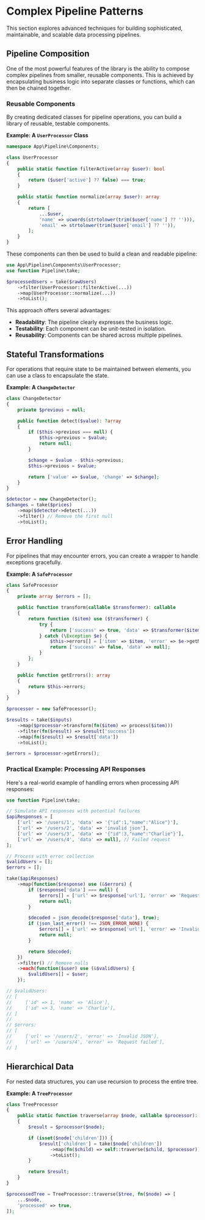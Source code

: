 # Complex Pipeline Patterns

This section explores advanced techniques for building sophisticated, maintainable, and scalable data processing pipelines.

## Pipeline Composition

One of the most powerful features of the library is the ability to compose complex pipelines from smaller, reusable components. This is achieved by encapsulating business logic into separate classes or functions, which can then be chained together.

### Reusable Components

By creating dedicated classes for pipeline operations, you can build a library of reusable, testable components.

**Example: A `UserProcessor` Class**

```php
namespace App\Pipeline\Components;

class UserProcessor
{
    public static function filterActive(array $user): bool
    {
        return ($user['active'] ?? false) === true;
    }

    public static function normalize(array $user): array
    {
        return [
            ...$user,
            'name' => ucwords(strtolower(trim($user['name'] ?? ''))),
            'email' => strtolower(trim($user['email'] ?? '')),
        ];
    }
}
```

These components can then be used to build a clean and readable pipeline:

```php
use App\Pipeline\Components\UserProcessor;
use function Pipeline\take;

$processedUsers = take($rawUsers)
    ->filter(UserProcessor::filterActive(...))
    ->map(UserProcessor::normalize(...))
    ->toList();
```

This approach offers several advantages:

-   **Readability**: The pipeline clearly expresses the business logic.
-   **Testability**: Each component can be unit-tested in isolation.
-   **Reusability**: Components can be shared across multiple pipelines.

## Stateful Transformations

For operations that require state to be maintained between elements, you can use a class to encapsulate the state.

**Example: A `ChangeDetector`**

```php
class ChangeDetector
{
    private $previous = null;

    public function detect($value): ?array
    {
        if ($this->previous === null) {
            $this->previous = $value;
            return null;
        }

        $change = $value - $this->previous;
        $this->previous = $value;

        return ['value' => $value, 'change' => $change];
    }
}

$detector = new ChangeDetector();
$changes = take($prices)
    ->map($detector->detect(...))
    ->filter() // Remove the first null
    ->toList();
```

## Error Handling

For pipelines that may encounter errors, you can create a wrapper to handle exceptions gracefully.

**Example: A `SafeProcessor`**

```php
class SafeProcessor
{
    private array $errors = [];

    public function transform(callable $transformer): callable
    {
        return function ($item) use ($transformer) {
            try {
                return ['success' => true, 'data' => $transformer($item)];
            } catch (\Exception $e) {
                $this->errors[] = ['item' => $item, 'error' => $e->getMessage()];
                return ['success' => false, 'data' => null];
            }
        };
    }

    public function getErrors(): array
    {
        return $this->errors;
    }
}

$processor = new SafeProcessor();

$results = take($inputs)
    ->map($processor->transform(fn($item) => process($item)))
    ->filter(fn($result) => $result['success'])
    ->map(fn($result) => $result['data'])
    ->toList();

$errors = $processor->getErrors();
```

### Practical Example: Processing API Responses

Here's a real-world example of handling errors when processing API responses:

```php
use function Pipeline\take;

// Simulate API responses with potential failures
$apiResponses = [
    ['url' => '/users/1', 'data' => '{"id":1,"name":"Alice"}'],
    ['url' => '/users/2', 'data' => 'invalid json'],
    ['url' => '/users/3', 'data' => '{"id":3,"name":"Charlie"}'],
    ['url' => '/users/4', 'data' => null], // Failed request
];

// Process with error collection
$validUsers = [];
$errors = [];

take($apiResponses)
    ->map(function($response) use (&$errors) {
        if ($response['data'] === null) {
            $errors[] = ['url' => $response['url'], 'error' => 'Request failed'];
            return null;
        }

        $decoded = json_decode($response['data'], true);
        if (json_last_error() !== JSON_ERROR_NONE) {
            $errors[] = ['url' => $response['url'], 'error' => 'Invalid JSON'];
            return null;
        }

        return $decoded;
    })
    ->filter() // Remove nulls
    ->each(function($user) use (&$validUsers) {
        $validUsers[] = $user;
    });

// $validUsers:
// [
//     ['id' => 1, 'name' => 'Alice'],
//     ['id' => 3, 'name' => 'Charlie'],
// ]
//
// $errors:
// [
//     ['url' => '/users/2', 'error' => 'Invalid JSON'],
//     ['url' => '/users/4', 'error' => 'Request failed'],
// ]
```

## Hierarchical Data

For nested data structures, you can use recursion to process the entire tree.

**Example: A `TreeProcessor`**

```php
class TreeProcessor
{
    public static function traverse(array $node, callable $processor): array
    {
        $result = $processor($node);

        if (isset($node['children'])) {
            $result['children'] = take($node['children'])
                ->map(fn($child) => self::traverse($child, $processor))
                ->toList();
        }

        return $result;
    }
}

$processedTree = TreeProcessor::traverse($tree, fn($node) => [
    ...$node,
    'processed' => true,
]);
```
